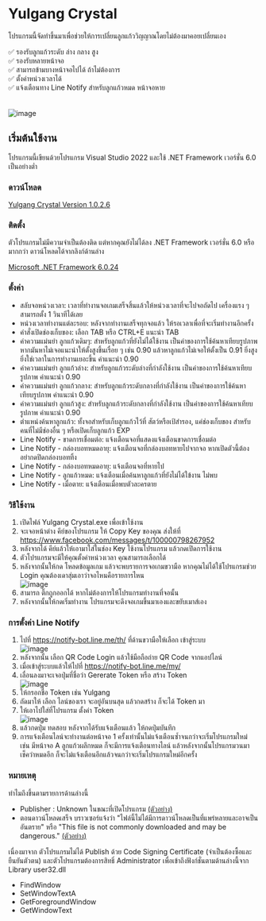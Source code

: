 # Yulgang Crystal
โปรแกรมนี้จัดทำขึ้นมาเพื่อช่วยให้การเปลี่ยนลูกแก้ววิญญาณโดยไม่ต้องมาคอยเปลี่ยนเอง

✅ รองรับลูกแก้วระดับ ล่าง กลาง สูง\
✅ รองรับหลายหน้าจอ\
✅ สามารถข้ามบางหน้าจอไปได้ ถ้าไม่ต้องการ\
✅ ตั้งค่าหน่วงเวลาได้\
✅ แจ้งเตือนทาง Line Notify สำหรับลูกแก้วหมด หน้าจอหาย\
<br/>
<br/>
![image](https://github.com/meawmuay/yulgang-crystal/assets/50597818/cb8e015f-da56-464e-8a21-e1575dda93b7)

## เริ่มต้นใช้งาน

โปรแกรมนี้เขียนด้วยโปรแกรม Visual Studio 2022 และใช้ .NET Framework เวอร์ชั่น 6.0 เป็นอย่างต่ำ
### ดาวน์โหลด
[Yulgang Crystal Version 1.0.2.6](https://github.com/meawmuay/yulgang-crystal/releases/download/v1.0.2.6/Yulgang.Crystal.rar "Yulgang Crystal Latest Version")

### ติดตั้ง
ตัวโปรแกรมไม่มีความจำเป็นต้องติด แต่หากคุณยังไม่ได้ลง .NET Framework เวอร์ชั่น 6.0 หรือมากกว่า ดาวน์โหลดได้จากลิงก์ด้านล่าง

[Microsoft .NET Framework 6.0.24](https://dotnet.microsoft.com/en-us/download/dotnet/thank-you/runtime-desktop-6.0.24-windows-x64-installer "Microsoft .NET Framework 6.0.24 ")

### ตั้งค่า
- สลับจอหน่วงเวลา: เวลาที่ทำงานจอเกมเสร็จสิ้นแล้วให้หน่วงเวลาที่จะไปจอถัดไป เครื่องแรง ๆ สามารถตั้ง 1 วินาทีได้เลย
- หน่วงเวลาทำงานแต่ละรอบ: หลังจากทำงานเสร็จทุกจอแล้ว ให้รอเวลาเพื่อที่จะเริ่มทำงานอีกครั้ง
- คำสั่งเปิดช่องเก็บของ: เลือก TAB หรือ CTRL+E แนะนำ TAB
- ค่าความแม่นยำ ลูกแก้วเดิมๆ: สำหรับลูกแก้วที่ยังไม่ได้ใช้งาน เป็นค่าของการใช้ค้นหาเทียบรูปภาพ หากมันหาไม่เจอแนะนำให้ตั้งสูงขึ้นเรื่อย ๆ เช่น 0.90 แล้วหาลูกแก้วไม่เจอให้ตั้งเป็น 0.91 ยิ่งสูงยิ่งใช่เวลาในการทำงานเยอะขึ้น ค่าแนะนำ 0.90
- ค่าความแม่นยำ ลูกแก้วล่าง: สำหรับลูกแก้วระดับล่างที่กำลังใช้งาน เป็นค่าของการใช้ค้นหาเทียบรูปภาพ ค่าแนะนำ 0.90
- ค่าความแม่นยำ ลูกแก้วกลาง: สำหรับลูกแก้วระดับกลางที่กำลังใช้งาน เป็นค่าของการใช้ค้นหาเทียบรูปภาพ ค่าแนะนำ 0.90
- ค่าความแม่นยำ ลูกแก้วสูง: สำหรับลูกแก้วระดับกลางที่กำลังใช้งาน เป็นค่าของการใช้ค้นหาเทียบรูปภาพ ค่าแนะนำ 0.90
- ตำแหน่งค้นหาลูกแก้ว: ทั้งจอสำหรับเก็บลูกแก้วไว้ที่ สัตว์หรือเป้สำรอง, แค่ช่องเก็บของ สำหรับคนที่ไม่มีช่องอื่น ๆ หรือเปิดเก็บลูกแก้ว EXP
- Line Notify - ขาดการเชื่อมต่อ: แจ้งเตือนจอที่แสดงแจ้งเตือนขาดการเชื่อมต่อ
- Line Notify - กล่องบอทหมดอายุ: แจ้งเตือนจอที่กล่องบอทหายไปจากจอ หากเปิดตัวนี้ต้องอย่ากดปิดกล่องบอททิ้ง
- Line Notify - กล่องบอทหมดอายุ: แจ้งเตือนจอที่หายไป
- Line Notify - ลูกแก้วหมด: แจ้งเตือนเมื่อค้นหาลูกแก้วที่ยังไม่ได้ใข้งาน ไม่พบ
- Line Notify - เมื่อตาย: แจ้งเตือนเมื่อพบตัวละครตาย

### วิธีใช้งาน
1. เปิดไฟล์ Yulgang Crystal.exe เพื่อเข้าใช้งาน
2. จะเจอหน้าต่าง คีย์ของโปรแกรม ให้ Copy Key ของคุณ ส่งให้ที่ https://www.facebook.com/messages/t/100000798267952
3. หลังจากได้ คีย์แล้วให้เอามาใส่ในช่อง Key ใช้งานโปรแกรม แล้วกดเปิดการใช้งาน
4. ตัวโปรแกรมจะมีให้คุณตั้งค่าหน่วงเวลา คุณสามารถเลือกได้
5. หลังจากนั้นให้กด โหลดข้อมูลเกม แล้วจะพบรายการจอเกมขวามือ หากคุณไม่ได้ใช้โปรแกรมช่วย Login คุณต้องเดาสุ่มเอาว่าจอไหนคือรายการไหน\
   ![image](https://github.com/meawmuay/yulgang-crystal/assets/50597818/79d11a48-ab93-45f4-b0fb-1745872e81f3)
6. สามารถ ติ๊กถูกออกได้ หากไม่ต้องการให้โปรแกรมทำงานที่จอนั้น
7. หลังจากนั้นให้กดเริ่มทำงาน โปรแกรมจะดึงจอเกมขึ้นมาเองและขยับเมาส์เอง

### การตั้งค่า Line Notify
1. ไปที่ https://notify-bot.line.me/th/ ที่ด้านขวามือให้เลือก เข้าสู่ระบบ\
   ![image](https://github.com/meawmuay/yulgang-crystal/assets/50597818/18026902-ac92-4075-8fc9-7ec91cb361d6)
2. หลังจากนั้น เลือก QR Code Login แล้วใช้มือถือถ่าย QR Code จากแอปไลน์
3. เมื่อเข้าสู่ระบบแล้วให้ไปที่ https://notify-bot.line.me/my/
4. เลื่อนลงมาจะเจอปุ่มที่ชื่อว่า Gererate Token หรือ สร้าง Token\
   ![image](https://github.com/meawmuay/yulgang-crystal/assets/50597818/c75e53b7-3119-4093-8669-a9b8ecd569c1)
5. ให้กรอกชื่อ Token เช่น Yulgang
6. ถัดมาให้ เลือก ไลน์ของเรา จะอยู่อันบนสุด แล้วกดสร้าง ก็จะได้ Token มา
7. ให้เอาไปใส่ที่โปรแกรม ตั้งค่า Token\
   ![image](https://github.com/meawmuay/yulgang-crystal/assets/50597818/5a86dd18-040d-4cdd-b73d-65069e7d81ea)
8. แล้วกดปุ่ม ทดสอบ หลังจากได้รับแจ้งเตือนแล้ว ให้กดปุ่มบันทึก
9. การแจ้งเตือนไลน์จะทำงานต่อหน้าจอ 1 ครั้งเท่านั้นไม่แจ้งเตือนซ้ำจนกว่าจะเริ่มโปรแกรมใหม่ เช่น มีหน้าจอ A ลูกแก้วผลึกหมด ก็จะมีการแจ้งเตือนทางไลน์ แล้วหลังจากนั้นโปรแกรมวนมาเช็คว่าหมดอีก ก็จะไม่แจ้งเตือนอีกแล้วจนกว่าจะเริ่มโปรแกรมใหม่อีกครั้ง




### หมายเหตุ
ทำไมถึงขึ้นตามรายการด้านล่างนี้
- Publisher : Unknown ในขณะที่เปิดโปรแกรม [(ตัวอย่าง)](https://i.imgur.com/peSlQDG.png "(ตัวอย่าง)")
- ตอนดาวน์โหลดเสร็จ บราวเซอร์แจ้งว่า "ไฟล์นี้ไม่ได้มีการดาวน์โหลดเป็นที่แพร่หลายและอาจเป็นอันตราย" หรือ "This file is not commonly downloaded and may be dangerous." [(ตัวอย่าง)](https://i.imgur.com/FkxEtZs.png "(ตัวอย่าง)")

เนื่องมาจาก ตัวโปรแกรมไม่ได้ Publish ด้วย Code Signing Certificate (จำเป็นต้องซื้อและยืนยันตัวตน) และตัวโปรแกรมต้องการสิทธิ์ Administrator เพื่อเข้าถึงฟังก์ชั่นตามด้านล่างนี้จาก Library user32.dll
- FindWindow
- SetWindowTextA
- GetForegroundWindow
- GetWindowText

